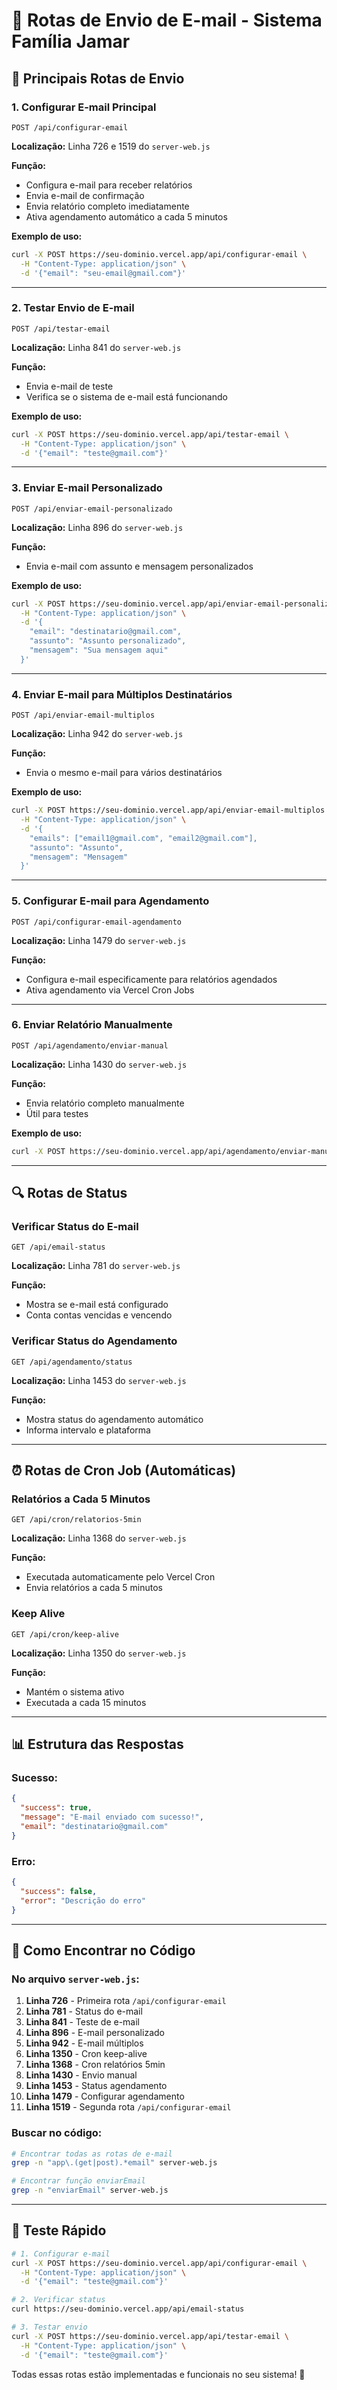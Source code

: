 # 📧 Rotas de Envio de E-mail - Sistema Família Jamar

## 🎯 Principais Rotas de Envio

### 1. **Configurar E-mail Principal** 
```
POST /api/configurar-email
```
**Localização:** Linha 726 e 1519 do `server-web.js`

**Função:** 
- Configura e-mail para receber relatórios
- Envia e-mail de confirmação
- Envia relatório completo imediatamente
- Ativa agendamento automático a cada 5 minutos

**Exemplo de uso:**
```bash
curl -X POST https://seu-dominio.vercel.app/api/configurar-email \
  -H "Content-Type: application/json" \
  -d '{"email": "seu-email@gmail.com"}'
```

---

### 2. **Testar Envio de E-mail**
```
POST /api/testar-email
```
**Localização:** Linha 841 do `server-web.js`

**Função:** 
- Envia e-mail de teste
- Verifica se o sistema de e-mail está funcionando

**Exemplo de uso:**
```bash
curl -X POST https://seu-dominio.vercel.app/api/testar-email \
  -H "Content-Type: application/json" \
  -d '{"email": "teste@gmail.com"}'
```

---

### 3. **Enviar E-mail Personalizado**
```
POST /api/enviar-email-personalizado
```
**Localização:** Linha 896 do `server-web.js`

**Função:** 
- Envia e-mail com assunto e mensagem personalizados

**Exemplo de uso:**
```bash
curl -X POST https://seu-dominio.vercel.app/api/enviar-email-personalizado \
  -H "Content-Type: application/json" \
  -d '{
    "email": "destinatario@gmail.com",
    "assunto": "Assunto personalizado",
    "mensagem": "Sua mensagem aqui"
  }'
```

---

### 4. **Enviar E-mail para Múltiplos Destinatários**
```
POST /api/enviar-email-multiplos
```
**Localização:** Linha 942 do `server-web.js`

**Função:** 
- Envia o mesmo e-mail para vários destinatários

**Exemplo de uso:**
```bash
curl -X POST https://seu-dominio.vercel.app/api/enviar-email-multiplos \
  -H "Content-Type: application/json" \
  -d '{
    "emails": ["email1@gmail.com", "email2@gmail.com"],
    "assunto": "Assunto",
    "mensagem": "Mensagem"
  }'
```

---

### 5. **Configurar E-mail para Agendamento**
```
POST /api/configurar-email-agendamento
```
**Localização:** Linha 1479 do `server-web.js`

**Função:** 
- Configura e-mail especificamente para relatórios agendados
- Ativa agendamento via Vercel Cron Jobs

---

### 6. **Enviar Relatório Manualmente**
```
POST /api/agendamento/enviar-manual
```
**Localização:** Linha 1430 do `server-web.js`

**Função:** 
- Envia relatório completo manualmente
- Útil para testes

**Exemplo de uso:**
```bash
curl -X POST https://seu-dominio.vercel.app/api/agendamento/enviar-manual
```

---

## 🔍 Rotas de Status

### **Verificar Status do E-mail**
```
GET /api/email-status
```
**Localização:** Linha 781 do `server-web.js`

**Função:** 
- Mostra se e-mail está configurado
- Conta contas vencidas e vencendo

### **Verificar Status do Agendamento**
```
GET /api/agendamento/status
```
**Localização:** Linha 1453 do `server-web.js`

**Função:** 
- Mostra status do agendamento automático
- Informa intervalo e plataforma

---

## ⏰ Rotas de Cron Job (Automáticas)

### **Relatórios a Cada 5 Minutos**
```
GET /api/cron/relatorios-5min
```
**Localização:** Linha 1368 do `server-web.js`

**Função:** 
- Executada automaticamente pelo Vercel Cron
- Envia relatórios a cada 5 minutos

### **Keep Alive**
```
GET /api/cron/keep-alive
```
**Localização:** Linha 1350 do `server-web.js`

**Função:** 
- Mantém o sistema ativo
- Executada a cada 15 minutos

---

## 📊 Estrutura das Respostas

### **Sucesso:**
```json
{
  "success": true,
  "message": "E-mail enviado com sucesso!",
  "email": "destinatario@gmail.com"
}
```

### **Erro:**
```json
{
  "success": false,
  "error": "Descrição do erro"
}
```

---

## 🎯 Como Encontrar no Código

### **No arquivo `server-web.js`:**

1. **Linha 726** - Primeira rota `/api/configurar-email`
2. **Linha 781** - Status do e-mail
3. **Linha 841** - Teste de e-mail
4. **Linha 896** - E-mail personalizado
5. **Linha 942** - E-mail múltiplos
6. **Linha 1350** - Cron keep-alive
7. **Linha 1368** - Cron relatórios 5min
8. **Linha 1430** - Envio manual
9. **Linha 1453** - Status agendamento
10. **Linha 1479** - Configurar agendamento
11. **Linha 1519** - Segunda rota `/api/configurar-email`

### **Buscar no código:**
```bash
# Encontrar todas as rotas de e-mail
grep -n "app\.(get|post).*email" server-web.js

# Encontrar função enviarEmail
grep -n "enviarEmail" server-web.js
```

---

## 🚀 Teste Rápido

```bash
# 1. Configurar e-mail
curl -X POST https://seu-dominio.vercel.app/api/configurar-email \
  -H "Content-Type: application/json" \
  -d '{"email": "teste@gmail.com"}'

# 2. Verificar status
curl https://seu-dominio.vercel.app/api/email-status

# 3. Testar envio
curl -X POST https://seu-dominio.vercel.app/api/testar-email \
  -H "Content-Type: application/json" \
  -d '{"email": "teste@gmail.com"}'
```

Todas essas rotas estão implementadas e funcionais no seu sistema! 🎉
